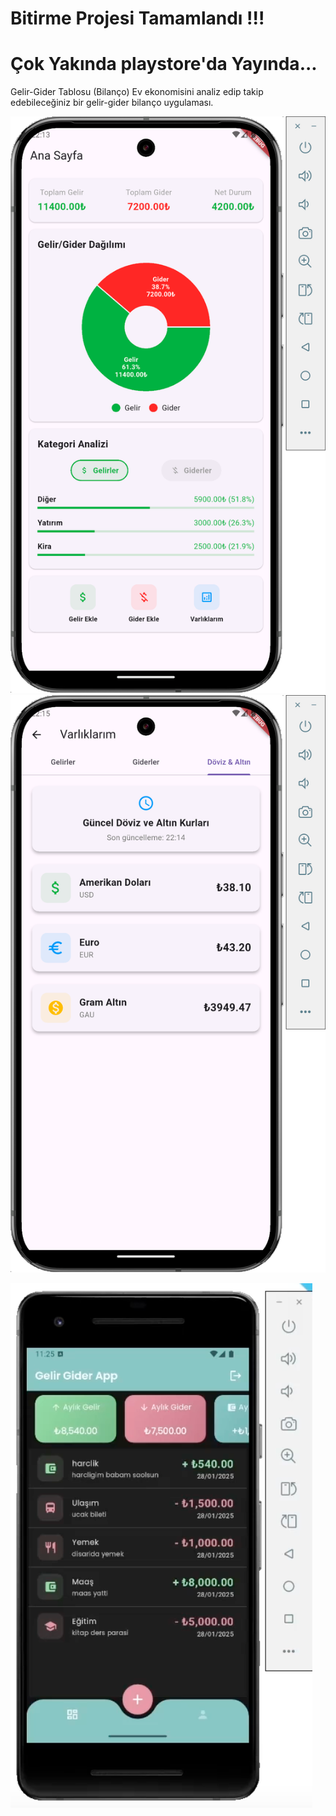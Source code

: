 # Bitirme Projesi Tamamlandı !!!

# Çok Yakında playstore'da Yayında...

Gelir-Gider Tablosu (Bilanço)
Ev ekonomisini analiz edip takip edebileceğiniz bir gelir-gider bilanço uygulaması.

![img_2.png](img_2.png)
![img_3.png](img_3.png)

![img.png](img.png)

